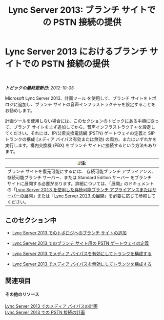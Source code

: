﻿---
title: 'Lync Server 2013: ブランチ サイトでの PSTN 接続の提供'
TOCTitle: ブランチ サイトでの PSTN 接続の提供
ms:assetid: d78d76fb-2dd1-42cb-b25a-bfaff9650a70
ms:mtpsurl: https://technet.microsoft.com/ja-jp/library/Gg398945(v=OCS.15)
ms:contentKeyID: 48273712
ms.date: 05/19/2016
mtps_version: v=OCS.15
ms.translationtype: HT
---

# Lync Server 2013 におけるブランチ サイトでの PSTN 接続の提供

 

_**トピックの最終更新日:** 2012-10-05_

Microsoft Lync Server 2013、計画ツール を使用して、ブランチ サイトをトポロジに追加し、ブランチ サイトの音声インフラストラクチャを設定することをお勧めします。

計画ツールを使用しない場合には、このセクションのトピックにある手順に従って、ブランチ サイトをまず追加してから、音声インフラストラクチャを設定してください。それには、IP/公衆交換電話網 (PSTN) ゲートウェイの定義と SIP トランクの構成 (メディア バイパス有効または無効) の両方、またはいずれかを実行します。構内交換機 (PBX) をブランチ サイトに接続するという方法もあります。

<table>
<thead>
<tr class="header">
<th><img src="images/Gg412781.note(OCS.15).gif" title="note" alt="note" />注:</th>
</tr>
</thead>
<tbody>
<tr class="odd">
<td>ブランチ サイトを復元可能にするには、 存続可能ブランチ アプライアンス、 存続可能ブランチ サーバー、または Standard Edition サーバー をブランチ サイトに展開する必要があります。詳細については、「展開」のドキュメントの「<a href="lync-server-2013-deploying-a-survivable-branch-appliance-or-server.md">Lync Server 2013 を使用した存続可能ブランチ アプライアンスまたはサーバーの展開</a>」または「<a href="lync-server-2013-deploying-lync-server.md">Lync Server 2013 の展開</a>」を必要に応じて参照してください。</td>
</tr>
</tbody>
</table>


## このセクション中

  - [Lync Server 2013 でのトポロジへのブランチ サイトの追加](lync-server-2013-add-branch-sites-to-your-topology.md)

  - [Lync Server 2013 でのブランチ サイト用の PSTN ゲートウェイの定義](lync-server-2013-define-a-pstn-gateway-for-a-branch-site.md)

  - [Lync Server 2013 でメディア バイパスを有効にしてトランクを構成する](lync-server-2013-configure-a-trunk-with-media-bypass.md)

  - [Lync Server 2013 でメディア バイパスを無効にしてトランクを構成する](lync-server-2013-configure-a-trunk-without-media-bypass.md)

## 関連項目

#### その他のリソース

[Lync Server 2013 でのメディア バイパスの計画](lync-server-2013-planning-for-media-bypass.md)  
[Lync Server 2013 での PSTN 接続の計画](lync-server-2013-planning-for-pstn-connectivity.md)

